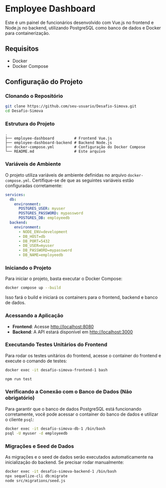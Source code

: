 
# Employee Dashboard

Este é um painel de funcionários desenvolvido com Vue.js no frontend e Node.js no backend, utilizando PostgreSQL como banco de dados e Docker para containerização.

## Requisitos

- Docker
- Docker Compose

## Configuração do Projeto

### Clonando o Repositório

```bash
git clone https://github.com/seu-usuario/Desafio-Simova.git
cd Desafio-Simova
```

### Estrutura do Projeto

```
.
├── employee-dashboard         # Frontend Vue.js
├── employee-dashboard-backend # Backend Node.js
├── docker-compose.yml         # Configuração do Docker Compose
└── README.md                  # Este arquivo
```

### Variáveis de Ambiente

O projeto utiliza variáveis de ambiente definidas no arquivo `docker-compose.yml`. Certifique-se de que as seguintes variáveis estão configuradas corretamente:

```yaml
services:
  db:
    environment:
      POSTGRES_USER: myuser
      POSTGRES_PASSWORD: mypassword
      POSTGRES_DB: employeedb
  backend:
    environment:
      - NODE_ENV=development
      - DB_HOST=db
      - DB_PORT=5432
      - DB_USER=myuser
      - DB_PASSWORD=mypassword
      - DB_NAME=employeedb
```

### Iniciando o Projeto

Para iniciar o projeto, basta executar o Docker Compose:

```bash
docker compose up --build
```

Isso fará o build e iniciará os containers para o frontend, backend e banco de dados.

### Acessando a Aplicação

- **Frontend**: Acesse [http://localhost:8080](http://localhost:8080)
- **Backend**: A API estará disponível em [http://localhost:3000](http://localhost:3000)

### Executando Testes Unitários do Frontend

Para rodar os testes unitários do frontend, acesse o container do frontend e execute o comando de testes:

```bash
docker exec -it desafio-simova-frontend-1 bash
```
```bash
npm run test
```


### Verificando a Conexão com o Banco de Dados (Nāo obrigatório)

Para garantir que o banco de dados PostgreSQL está funcionando corretamente, você pode acessar o container do banco de dados e utilizar o cliente `psql`:

```bash
docker exec -it desafio-simova-db-1 /bin/bash
psql -U myuser -d employeedb
```

### Migrações e Seed de Dados

As migrações e o seed de dados serão executados automaticamente na inicialização do backend. Se precisar rodar manualmente:

```bash
docker exec -it desafio-simova-backend-1 /bin/bash
npx sequelize-cli db:migrate
node src/migrations/seed.js
```

